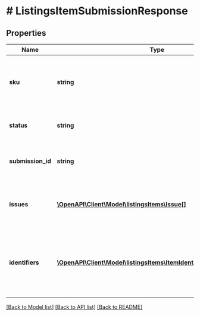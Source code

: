 # # ListingsItemSubmissionResponse

## Properties

Name | Type | Description | Notes
------------ | ------------- | ------------- | -------------
**sku** | **string** | A selling partner provided identifier for an Amazon listing. |
**status** | **string** | The status of the listings item submission. |
**submission_id** | **string** | The unique identifier of the listings item submission. |
**issues** | [**\OpenAPI\Client\Model\listingsItems\Issue[]**](Issue.md) | Listings item issues related to the listings item submission. | [optional]
**identifiers** | [**\OpenAPI\Client\Model\listingsItems\ItemIdentifiersByMarketplace[]**](ItemIdentifiersByMarketplace.md) | Identity attributes associated with the item in the Amazon catalog, such as the ASIN. | [optional]

[[Back to Model list]](../../README.md#models) [[Back to API list]](../../README.md#endpoints) [[Back to README]](../../README.md)
